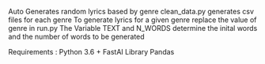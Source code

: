 Auto Generates random lyrics based by genre
clean_data.py generates csv files for each genre
To generate lyrics for a given genre replace the value of genre in run.py
The Variable TEXT and N_WORDS determine the inital words and the number of words to be generated

Requirements :
    Python 3.6 + 
    FastAI Library 
    Pandas